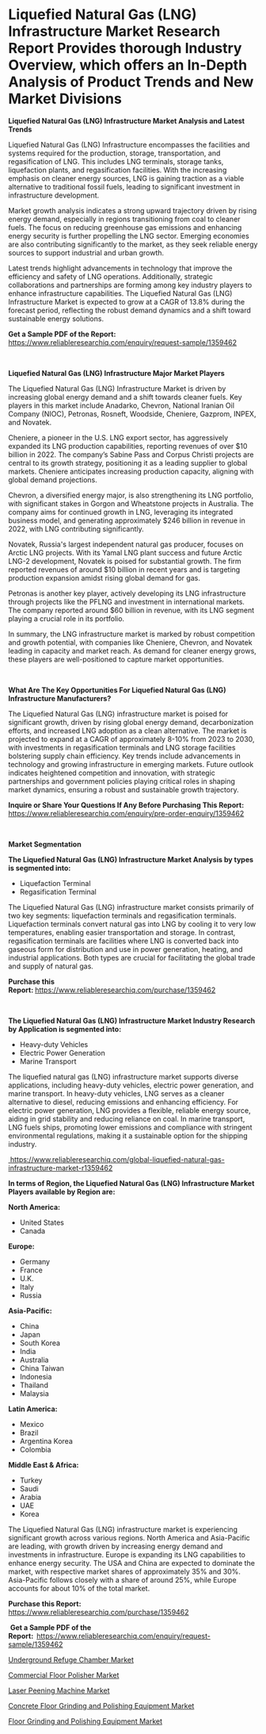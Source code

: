 <p><h1>Liquefied Natural Gas (LNG) Infrastructure Market Research Report Provides thorough Industry Overview, which offers an In-Depth Analysis of Product Trends and New Market Divisions</h1></p><p><strong>Liquefied Natural Gas (LNG) Infrastructure Market Analysis and Latest Trends</strong></p>
<p><p>Liquefied Natural Gas (LNG) Infrastructure encompasses the facilities and systems required for the production, storage, transportation, and regasification of LNG. This includes LNG terminals, storage tanks, liquefaction plants, and regasification facilities. With the increasing emphasis on cleaner energy sources, LNG is gaining traction as a viable alternative to traditional fossil fuels, leading to significant investment in infrastructure development.</p><p>Market growth analysis indicates a strong upward trajectory driven by rising energy demand, especially in regions transitioning from coal to cleaner fuels. The focus on reducing greenhouse gas emissions and enhancing energy security is further propelling the LNG sector. Emerging economies are also contributing significantly to the market, as they seek reliable energy sources to support industrial and urban growth.</p><p>Latest trends highlight advancements in technology that improve the efficiency and safety of LNG operations. Additionally, strategic collaborations and partnerships are forming among key industry players to enhance infrastructure capabilities. The Liquefied Natural Gas (LNG) Infrastructure Market is expected to grow at a CAGR of 13.8% during the forecast period, reflecting the robust demand dynamics and a shift toward sustainable energy solutions.</p></p>
<p><strong>Get a Sample PDF of the Report:&nbsp;</strong> <a href="https://www.reliableresearchiq.com/enquiry/request-sample/1359462?utm_campaign=1896&utm_medium=2&utm_source=Github&utm_content=ia&utm_term=11042025&utm_id=liquefied-natural-gas-lng-infrastructure">https://www.reliableresearchiq.com/enquiry/request-sample/1359462</a></p>
<p>&nbsp;</p>
<p><strong>Liquefied Natural Gas (LNG) Infrastructure Major Market Players</strong></p>
<p><p>The Liquefied Natural Gas (LNG) Infrastructure Market is driven by increasing global energy demand and a shift towards cleaner fuels. Key players in this market include Anadarko, Chevron, National Iranian Oil Company (NIOC), Petronas, Rosneft, Woodside, Cheniere, Gazprom, INPEX, and Novatek. </p><p>Cheniere, a pioneer in the U.S. LNG export sector, has aggressively expanded its LNG production capabilities, reporting revenues of over $10 billion in 2022. The company’s Sabine Pass and Corpus Christi projects are central to its growth strategy, positioning it as a leading supplier to global markets. Cheniere anticipates increasing production capacity, aligning with global demand projections.</p><p>Chevron, a diversified energy major, is also strengthening its LNG portfolio, with significant stakes in Gorgon and Wheatstone projects in Australia. The company aims for continued growth in LNG, leveraging its integrated business model, and generating approximately $246 billion in revenue in 2022, with LNG contributing significantly.</p><p>Novatek, Russia's largest independent natural gas producer, focuses on Arctic LNG projects. With its Yamal LNG plant success and future Arctic LNG-2 development, Novatek is poised for substantial growth. The firm reported revenues of around $10 billion in recent years and is targeting production expansion amidst rising global demand for gas.</p><p>Petronas is another key player, actively developing its LNG infrastructure through projects like the PFLNG and investment in international markets. The company reported around $60 billion in revenue, with its LNG segment playing a crucial role in its portfolio.</p><p>In summary, the LNG infrastructure market is marked by robust competition and growth potential, with companies like Cheniere, Chevron, and Novatek leading in capacity and market reach. As demand for cleaner energy grows, these players are well-positioned to capture market opportunities.</p></p>
<p>&nbsp;</p>
<p><strong>What Are The Key Opportunities For Liquefied Natural Gas (LNG) Infrastructure Manufacturers?</strong></p>
<p><p>The Liquefied Natural Gas (LNG) infrastructure market is poised for significant growth, driven by rising global energy demand, decarbonization efforts, and increased LNG adoption as a clean alternative. The market is projected to expand at a CAGR of approximately 8-10% from 2023 to 2030, with investments in regasification terminals and LNG storage facilities bolstering supply chain efficiency. Key trends include advancements in technology and growing infrastructure in emerging markets. Future outlook indicates heightened competition and innovation, with strategic partnerships and government policies playing critical roles in shaping market dynamics, ensuring a robust and sustainable growth trajectory.</p></p>
<p><strong>Inquire or Share Your Questions If Any Before Purchasing This Report:</strong> <a href="https://www.reliableresearchiq.com/enquiry/pre-order-enquiry/1359462?utm_campaign=1896&utm_medium=2&utm_source=Github&utm_content=ia&utm_term=11042025&utm_id=liquefied-natural-gas-lng-infrastructure">https://www.reliableresearchiq.com/enquiry/pre-order-enquiry/1359462</a></p>
<p>&nbsp;</p>
<p><strong>Market Segmentation</strong></p>
<p><strong>The Liquefied Natural Gas (LNG) Infrastructure Market Analysis by types is segmented into:</strong></p>
<p><ul><li>Liquefaction Terminal</li><li>Regasification Terminal</li></ul></p>
<p><p>The Liquefied Natural Gas (LNG) infrastructure market consists primarily of two key segments: liquefaction terminals and regasification terminals. Liquefaction terminals convert natural gas into LNG by cooling it to very low temperatures, enabling easier transportation and storage. In contrast, regasification terminals are facilities where LNG is converted back into gaseous form for distribution and use in power generation, heating, and industrial applications. Both types are crucial for facilitating the global trade and supply of natural gas.</p></p>
<p><strong>Purchase this Report:&nbsp;</strong><a href="https://www.reliableresearchiq.com/purchase/1359462?utm_campaign=1896&utm_medium=2&utm_source=Github&utm_content=ia&utm_term=11042025&utm_id=liquefied-natural-gas-lng-infrastructure">https://www.reliableresearchiq.com/purchase/1359462</a></p>
<p>&nbsp;</p>
<p><strong>The Liquefied Natural Gas (LNG) Infrastructure Market Industry Research by Application is segmented into:</strong></p>
<p><ul><li>Heavy-duty Vehicles</li><li>Electric Power Generation</li><li>Marine Transport</li></ul></p>
<p><p>The liquefied natural gas (LNG) infrastructure market supports diverse applications, including heavy-duty vehicles, electric power generation, and marine transport. In heavy-duty vehicles, LNG serves as a cleaner alternative to diesel, reducing emissions and enhancing efficiency. For electric power generation, LNG provides a flexible, reliable energy source, aiding in grid stability and reducing reliance on coal. In marine transport, LNG fuels ships, promoting lower emissions and compliance with stringent environmental regulations, making it a sustainable option for the shipping industry.</p></p>
<p><a href="https://www.reliableresearchiq.com/global-liquefied-natural-gas-infrastructure-market-r1359462?utm_campaign=1896&utm_medium=2&utm_source=Github&utm_content=ia&utm_term=11042025&utm_id=liquefied-natural-gas-lng-infrastructure">&nbsp;https://www.reliableresearchiq.com/global-liquefied-natural-gas-infrastructure-market-r1359462</a></p>
<p><strong>In terms of Region, the Liquefied Natural Gas (LNG) Infrastructure Market Players available by Region are:</strong></p>
<p>
    <p> <strong> North America: </strong>
        <ul>
            <li>United States</li>
            <li>Canada</li>
        </ul>
        </p> 
    <p> <strong> Europe: </strong>
        <ul>
            <li>Germany</li>
            <li>France</li>
            <li>U.K.</li>
            <li>Italy</li>
            <li>Russia</li>
        </ul>
        </p> 
    <p> <strong> Asia-Pacific: </strong>
        <ul>
            <li>China</li>
            <li>Japan</li>
            <li>South Korea</li>
            <li>India</li>
            <li>Australia</li>
            <li>China Taiwan</li>
            <li>Indonesia</li>
            <li>Thailand</li>
            <li>Malaysia</li>
        </ul>
        </p> 
    <p> <strong> Latin America: </strong>
        <ul>
            <li>Mexico</li>
            <li>Brazil</li>
            <li>Argentina Korea</li>
            <li>Colombia</li>
        </ul>
        </p> 
    <p> <strong> Middle East & Africa: </strong>
        <ul>
            <li>Turkey</li>
            <li>Saudi</li>
            <li>Arabia</li>
            <li>UAE</li>
            <li>Korea</li>
        </ul>
    </p>
    </p>
<p><p>The Liquefied Natural Gas (LNG) infrastructure market is experiencing significant growth across various regions. North America and Asia-Pacific are leading, with growth driven by increasing energy demand and investments in infrastructure. Europe is expanding its LNG capabilities to enhance energy security. The USA and China are expected to dominate the market, with respective market shares of approximately 35% and 30%. Asia-Pacific follows closely with a share of around 25%, while Europe accounts for about 10% of the total market.</p></p>
<p><strong>Purchase this Report: </strong><a href="https://www.reliableresearchiq.com/purchase/1359462?utm_campaign=1896&utm_medium=2&utm_source=Github&utm_content=ia&utm_term=11042025&utm_id=liquefied-natural-gas-lng-infrastructure">https://www.reliableresearchiq.com/purchase/1359462</a></p>
<p>&nbsp;<strong>Get a Sample PDF of the Report:&nbsp;&nbsp;</strong><a href="https://www.reliableresearchiq.com/enquiry/request-sample/1359462?utm_campaign=1896&utm_medium=2&utm_source=Github&utm_content=ia&utm_term=11042025&utm_id=liquefied-natural-gas-lng-infrastructure">https://www.reliableresearchiq.com/enquiry/request-sample/1359462</a></p>
<p><strong></strong></p>
<p><p><a href="https://github.com/borknyberg/Market-Research-Report-List-1/blob/main/underground-refuge-chamber-market.md?utm_campaign=1896&utm_medium=2&utm_source=Github&utm_content=ia&utm_term=11042025&utm_id=liquefied-natural-gas-lng-infrastructure">Underground Refuge Chamber Market</a></p><p><a href="https://github.com/evraltandre36/Market-Research-Report-List-1/blob/main/commercial-floor-polisher-market.md?utm_campaign=1896&utm_medium=2&utm_source=Github&utm_content=ia&utm_term=11042025&utm_id=liquefied-natural-gas-lng-infrastructure">Commercial Floor Polisher Market</a></p><p><a href="https://github.com/alrogikrosa/Market-Research-Report-List-1/blob/main/laser-peening-machine-market.md?utm_campaign=1896&utm_medium=2&utm_source=Github&utm_content=ia&utm_term=11042025&utm_id=liquefied-natural-gas-lng-infrastructure">Laser Peening Machine Market</a></p><p><a href="https://github.com/cavushjla/Market-Research-Report-List-1/blob/main/concrete-floor-grinding-and-polishing-equipment-market.md?utm_campaign=1896&utm_medium=2&utm_source=Github&utm_content=ia&utm_term=11042025&utm_id=liquefied-natural-gas-lng-infrastructure">Concrete Floor Grinding and Polishing Equipment Market</a></p><p><a href="https://github.com/coricnzati/Market-Research-Report-List-1/blob/main/floor-grinding-and-polishing-equipment-market.md?utm_campaign=1896&utm_medium=2&utm_source=Github&utm_content=ia&utm_term=11042025&utm_id=liquefied-natural-gas-lng-infrastructure">Floor Grinding and Polishing Equipment Market</a></p></p>